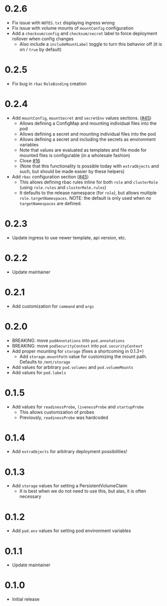 # 0.2.6

- Fix issue with `NOTES.txt` displaying ingress wrong
- Fix issue with volume mounts of `mountConfig` configuration
- Add a `checksum/config` and `checksum/secret` label to force deployment rollover when config changes
  - Also include a `includeMountLabel` toggle to turn this behavior off (it is on / `true` by default)

# 0.2.5

- Fix bug in `rbac` `RoleBinding` creation

# 0.2.4

- Add `mountConfig`, `mountSecret` and `secretEnv` values sections. ([#45](https://github.com/colearendt/helm/pull/45))
  - Allows defining a ConfigMap and mounting individual files into the pod
  - Allows defining a secret and mounting individual files into the pod
  - Allows defining a secret and including the secrets as environment variables
  - Note that values are evaluated as templates and file mode for mounted files is configurable (in a wholesale fashion)
  - Close [#16](https://github.com/colearendt/helm/issues/16)
  - (Note that this functionality is possible today with `extraObjects` and such, but should be made easier by these
    helpers)
- Add `rbac` configuration section ([#45](https://github.com/colearendt/helm/pull/45))
  - This allows defining rbac rules inline for both `role` and `clusterRole` (using `role.rules` and `clusterRole.rules`)
  - It defaults to the release namespace (for `role`), but allows multiple `role.targetNamespaces`. NOTE: the default is only
    used when _no_ `targetNamespaces` are defined.

# 0.2.3

- Update ingress to use newer template, api version, etc.

# 0.2.2

- Update maintainer

# 0.2.1

- Add customization for `command` and `args`

# 0.2.0

- BREAKING: move `podAnnotations` into `pod.annotations`
- BREAKING: move `podSecurityContext` into `pod.securityContext`
- Add proper mounting for `storage` (fixes a shortcoming in 0.1.3+)
  - Add `storage.mountPath` value for customizing the mount path. Defaults to `/mnt/storage`
- Add values for arbitrary `pod.volumes` and `pod.volumeMounts`
- Add values for `pod.labels`

# 0.1.5

- Add values for `readinessProbe`, `livenessProbe` and `startupProbe`
  - This allows customization of probes
  - Previously, `readinessProbe` was hardcoded

# 0.1.4

- Add `extraObjects` for arbitrary deployment possibilities!

# 0.1.3

- Add `storage` values for setting a PersistentVolumeClaim
  - It is best when we do not need to use this, but alas, it is often necessary

# 0.1.2

- Add `pod.env` values for setting pod environment variables

# 0.1.1

- Update maintainer

# 0.1.0

- Initial release

